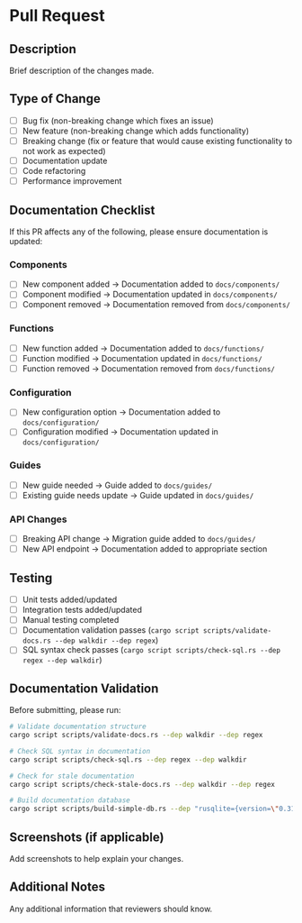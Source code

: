 # Pull Request

## Description
Brief description of the changes made.

## Type of Change
- [ ] Bug fix (non-breaking change which fixes an issue)
- [ ] New feature (non-breaking change which adds functionality)
- [ ] Breaking change (fix or feature that would cause existing functionality to not work as expected)
- [ ] Documentation update
- [ ] Code refactoring
- [ ] Performance improvement

## Documentation Checklist
If this PR affects any of the following, please ensure documentation is updated:

### Components
- [ ] New component added → Documentation added to `docs/components/`
- [ ] Component modified → Documentation updated in `docs/components/`
- [ ] Component removed → Documentation removed from `docs/components/`

### Functions
- [ ] New function added → Documentation added to `docs/functions/`
- [ ] Function modified → Documentation updated in `docs/functions/`
- [ ] Function removed → Documentation removed from `docs/functions/`

### Configuration
- [ ] New configuration option → Documentation added to `docs/configuration/`
- [ ] Configuration modified → Documentation updated in `docs/configuration/`

### Guides
- [ ] New guide needed → Guide added to `docs/guides/`
- [ ] Existing guide needs update → Guide updated in `docs/guides/`

### API Changes
- [ ] Breaking API change → Migration guide added to `docs/guides/`
- [ ] New API endpoint → Documentation added to appropriate section

## Testing
- [ ] Unit tests added/updated
- [ ] Integration tests added/updated
- [ ] Manual testing completed
- [ ] Documentation validation passes (`cargo script scripts/validate-docs.rs --dep walkdir --dep regex`)
- [ ] SQL syntax check passes (`cargo script scripts/check-sql.rs --dep regex --dep walkdir`)

## Documentation Validation
Before submitting, please run:

```bash
# Validate documentation structure
cargo script scripts/validate-docs.rs --dep walkdir --dep regex

# Check SQL syntax in documentation
cargo script scripts/check-sql.rs --dep regex --dep walkdir

# Check for stale documentation
cargo script scripts/check-stale-docs.rs --dep walkdir --dep regex

# Build documentation database
cargo script scripts/build-simple-db.rs --dep "rusqlite={version=\"0.31\", features=[\"bundled\"]}" --dep walkdir --dep regex
```

## Screenshots (if applicable)
Add screenshots to help explain your changes.

## Additional Notes
Any additional information that reviewers should know.